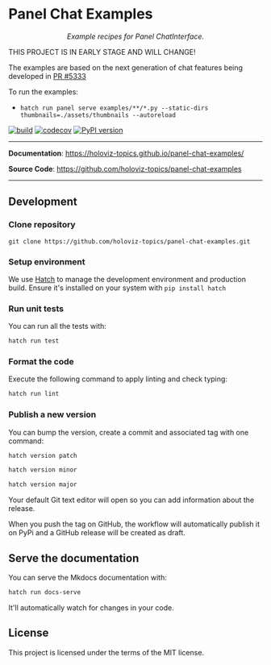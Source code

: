 # Panel Chat Examples

<p align="center">
    <em>Example recipes for Panel ChatInterface.</em>
</p>

THIS PROJECT IS IN EARLY STAGE AND WILL CHANGE!

The examples are based on the next generation of chat features being developed in [PR #5333](https://github.com/holoviz/panel/pull/5333)

To run the examples:
- `hatch run panel serve examples/**/*.py --static-dirs thumbnails=./assets/thumbnails --autoreload`

[![build](https://github.com/holoviz-topics/panel-chat-examples/workflows/Build/badge.svg)](https://github.com/holoviz-topics/panel-chat-examples/actions)
[![codecov](https://codecov.io/gh/holoviz-topics/panel-chat-examples/branch/master/graph/badge.svg)](https://codecov.io/gh/holoviz-topics/panel-chat-examples)
[![PyPI version](https://badge.fury.io/py/panel-chat-examples.svg)](https://badge.fury.io/py/panel-chat-examples)

---

**Documentation**: <a href="https://holoviz-topics.github.io/panel-chat-examples/" target="_blank">https://holoviz-topics.github.io/panel-chat-examples/</a>

**Source Code**: <a href="https://github.com/holoviz-topics/panel-chat-examples" target="_blank">https://github.com/holoviz-topics/panel-chat-examples</a>

---

## Development

### Clone repository

`git clone https://github.com/holoviz-topics/panel-chat-examples.git`

### Setup environment

We use [Hatch](https://hatch.pypa.io/latest/install/) to manage the development environment and production build. Ensure it's installed on your system with `pip install hatch`

### Run unit tests

You can run all the tests with:

```bash
hatch run test
```

### Format the code

Execute the following command to apply linting and check typing:

```bash
hatch run lint
```

### Publish a new version

You can bump the version, create a commit and associated tag with one command:

```bash
hatch version patch
```

```bash
hatch version minor
```

```bash
hatch version major
```

Your default Git text editor will open so you can add information about the release.

When you push the tag on GitHub, the workflow will automatically publish it on PyPi and a GitHub release will be created as draft.

## Serve the documentation

You can serve the Mkdocs documentation with:

```bash
hatch run docs-serve
```

It'll automatically watch for changes in your code.

## License

This project is licensed under the terms of the MIT license.

